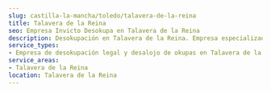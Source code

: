 ```yaml
---
slug: castilla-la-mancha/toledo/talavera-de-la-reina
title: Talavera de la Reina
seo: Empresa Invicto Desokupa en Talavera de la Reina
description: Desokupación en Talavera de la Reina. Empresa especializada en okupas. Mediación legal y desalojo express. Presupuesto gratuito.
service_types:
- Empresa de desokupación legal y desalojo de okupas en Talavera de la Reina
service_areas:
- Talavera de la Reina
location: Talavera de la Reina
---
```

